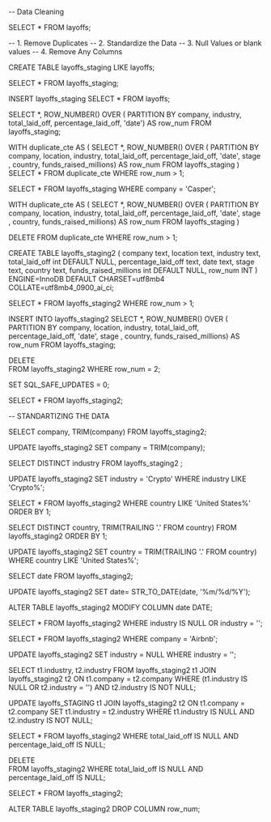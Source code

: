-- Data Cleaning


SELECT * 
FROM layoffs; 

-- 1. Remove Duplicates
-- 2. Standardize the Data
-- 3. Null Values or blank values
-- 4. Remove Any Columns 



CREATE TABLE layoffs_staging
LIKE layoffs;


SELECT * 
FROM layoffs_staging;

INSERT layoffs_staging
SELECT *
FROM layoffs; 


SELECT *,
ROW_NUMBER() OVER (
PARTITION BY company, industry, total_laid_off, percentage_laid_off, 'date') AS row_num
FROM layoffs_staging;


WITH duplicate_cte AS 
(
SELECT *,
ROW_NUMBER() OVER (
PARTITION BY company, location,
industry, total_laid_off, percentage_laid_off, 'date', stage
, country, funds_raised_millions) AS row_num
FROM layoffs_staging
)
SELECT * 
FROM duplicate_cte
WHERE row_num > 1;

SELECT *
FROM layoffs_staging
WHERE company = 'Casper';


WITH duplicate_cte AS 
(
SELECT *,
ROW_NUMBER() OVER (
PARTITION BY company, location,
industry, total_laid_off, percentage_laid_off, 'date', stage
, country, funds_raised_millions) AS row_num
FROM layoffs_staging
)

DELETE 
FROM duplicate_cte
WHERE row_num > 1;


CREATE TABLE layoffs_staging2 (
  company text,
  location text,
  industry text,
  total_laid_off int DEFAULT NULL,
  percentage_laid_off text,
  date text,
  stage text,
  country text,
  funds_raised_millions int DEFAULT NULL,
  row_num INT 
) ENGINE=InnoDB DEFAULT CHARSET=utf8mb4 COLLATE=utf8mb4_0900_ai_ci;

SELECT *
FROM layoffs_staging2
WHERE row_num > 1; 

INSERT INTO layoffs_staging2
SELECT *,
ROW_NUMBER() OVER (
PARTITION BY company, location,
industry, total_laid_off, percentage_laid_off, 'date', stage
, country, funds_raised_millions) AS row_num
FROM layoffs_staging;



DELETE  
FROM layoffs_staging2
WHERE row_num = 2; 

SET SQL_SAFE_UPDATES = 0;


SELECT *
FROM layoffs_staging2; 

-- STANDARTIZING THE DATA

SELECT company, TRIM(company)
FROM layoffs_staging2;

UPDATE layoffs_staging2
SET company = TRIM(company); 

SELECT DISTINCT  industry
FROM layoffs_staging2
;

UPDATE layoffs_staging2 
SET industry = 'Crypto'
WHERE industry LIKE 'Crypto%';

SELECT *
FROM layoffs_staging2
WHERE country LIKE 'United States%'
ORDER BY 1; 

SELECT DISTINCT country, TRIM(TRAILING '.' FROM country)
FROM layoffs_staging2
ORDER BY 1;

UPDATE layoffs_staging2
SET country = TRIM(TRAILING '.' FROM country)
WHERE country LIKE 'United States%';

SELECT date
FROM layoffs_staging2;

UPDATE layoffs_staging2
SET date= STR_TO_DATE(date, '%m/%d/%Y');

ALTER TABLE layoffs_staging2
MODIFY COLUMN date DATE; 

SELECT *
FROM layoffs_staging2
WHERE industry IS NULL
OR industry = '';

SELECT *
FROM layoffs_staging2
WHERE company = 'Airbnb';


UPDATE layoffs_staging2
SET industry = NULL
WHERE industry = '';


SELECT t1.industry, t2.industry
FROM layoffs_staging2 t1
JOIN layoffs_staging2 t2
    ON t1.company = t2.company
WHERE (t1.industry IS NULL OR t2.industry = '')
AND t2.industry IS NOT NULL;


UPDATE layoffs_STAGING t1
JOIN layoffs_staging2 t2
    ON t1.company = t2.company
SET t1.industry = t2.industry
WHERE t1.industry IS NULL 
AND t2.industry IS NOT NULL;


SELECT *
FROM layoffs_staging2
WHERE total_laid_off IS NULL
AND percentage_laid_off IS NULL;


DELETE  
FROM layoffs_staging2
WHERE total_laid_off IS NULL
AND percentage_laid_off IS NULL;


SELECT *
FROM layoffs_staging2;

ALTER TABLE layoffs_staging2
DROP COLUMN row_num;
